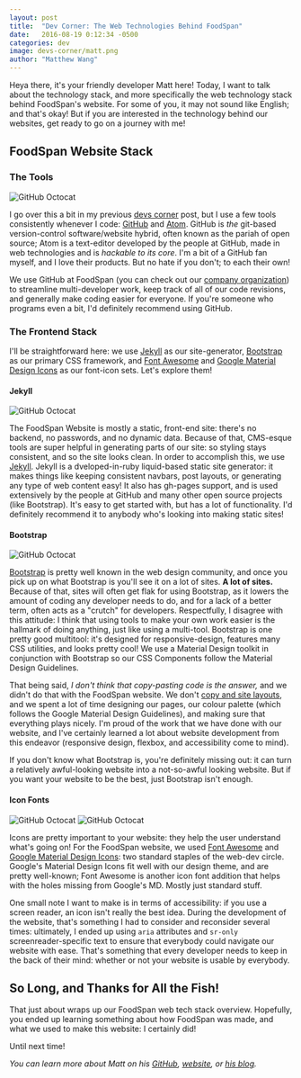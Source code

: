 ```yaml
---
layout: post
title:  "Dev Corner: The Web Technologies Behind FoodSpan"
date:   2016-08-19 0:12:34 -0500
categories: dev
image: devs-corner/matt.png
author: "Matthew Wang"
---
```


Heya there, it's your friendly developer Matt here! Today, I want to talk about the technology stack, and more specifically the web technology stack behind FoodSpan's website. For some of you, it may not sound like English; and that's okay! But if you are interested in the technology behind our websites, get ready to go on a journey with me!

## FoodSpan Website Stack

### The Tools

![GitHub Octocat]({{site.baseurl}}/img/blog/devs-corner/github.png)

I go over this a bit in my previous [devs corner](https://foodspan.ca/dev/2016/08/12/dev-corner-matt.html) post, but I use a few tools consistently whenever I code: [GitHub](https://github.com) and [Atom](https://atom.io). GitHub is *the* git-based version-control software/website hybrid, often known as the pariah of open source; Atom is a text-editor developed by the people at GitHub, made in web technologies and is *hackable to its core*. I'm a bit of a GitHub fan myself, and I love their products. But no hate if you don't; to each their own!

We use GitHub at FoodSpan (you can check out our [company organization](https://github.com/FoodSpan/)) to streamline multi-developer work, keep track of all of our code revisions, and generally make coding easier for everyone. If you're someone who programs even a bit, I'd definitely recommend using GitHub.

### The Frontend Stack

I'll be straightforward here: we use [Jekyll](https://jekyllrb.com) as our site-generator, [Bootstrap](https://getbootstrap.com) as our primary CSS framework, and [Font Awesome](https://fontawesome.io) and [Google Material Design Icons](https://design.google.com/icons/) as our font-icon sets. Let's explore them!

#### Jekyll

![GitHub Octocat]({{site.baseurl}}/img/blog/devs-corner/jekyll.png)

The FoodSpan Website is mostly a static, front-end site: there's no backend, no passwords, and no dynamic data. Because of that, CMS-esque tools are super helpful in generating parts of our site: so styling stays consistent, and so the site looks clean. In order to accomplish this, we use [Jekyll](https://jekyllrb.com). Jekyll is a dveloped-in-ruby liquid-based static site generator: it makes things like keeping consistent navbars, post layouts, or generating any type of web content easy! It also has gh-pages support, and is used extensively by the people at GitHub and many other open source projects (like Bootstrap). It's easy to get started with, but has a lot of functionality. I'd definitely recommend it to anybody who's looking into making static sites!

#### Bootstrap

![GitHub Octocat]({{site.baseurl}}/img/blog/devs-corner/bootstrap.png)

[Bootstrap](https://getbootstrap) is pretty well known in the web design community, and once you pick up on what Bootstrap is you'll see it on a lot of sites. **A lot of sites.** Because of that, sites will often get flak for using Bootstrap, as it lowers the amount of coding any developer needs to do, and for a lack of a better term, often acts as a "crutch" for developers. Respectfully, I disagree with this attitude: I think that using tools to make your own work easier is the hallmark of doing anything, just like using a multi-tool. Bootstrap is one pretty good multitool: it's designed for responsive-design, features many CSS utilities, and looks pretty cool! We use a Material Design toolkit in conjunction with Bootstrap so our CSS Components follow the Material Design Guidelines.

That being said, *I don't think that copy-pasting code is the answer,* and we didn't do that with the FoodSpan website. We don't [copy and site layouts](https://startbootstrap.com/template-overviews/agency/), and we spent a lot of time designing our pages, our colour palette (which follows the Google Material Design Guidelines), and making sure that everything plays nicely. I'm proud of the work that we have done with our website, and I've certainly learned a lot about website development from this endeavor (responsive design, flexbox, and accessibility come to mind).

If you don't know what Bootstrap is, you're definitely missing out: it can turn a relatively awful-looking website into a not-so-awful looking website. But if you want your website to be the best, just Bootstrap isn't enough.

#### Icon Fonts

![GitHub Octocat]({{site.baseurl}}/img/blog/devs-corner/font-awesome.jpg)
![GitHub Octocat]({{site.baseurl}}/img/blog/devs-corner/material-design-icons.png)

Icons are pretty important to your website: they help the user understand what's going on! For the FoodSpan website, we used [Font Awesome](https://fontawesome.io) and [Google Material Design Icons](https://design.google.com/icons/): two standard staples of the web-dev circle. Google's Material Design Icons fit well with our design theme, and are pretty well-known; Font Awesome is another icon font addition that helps with the holes missing from Google's MD. Mostly just standard stuff.

One small note I want to make is in terms of accessibility: if you use a screen reader, an icon isn't really the best idea. During the development of the website, that's something I had to consider and reconsider several times: ultimately, I ended up using `aria` attributes and `sr-only` screenreader-specific text to ensure that everybody could navigate our website with ease. That's something that every developer needs to keep in the back of their mind: whether or not your website is usable by everybody.

## So Long, and Thanks for All the Fish!

That just about wraps up our FoodSpan web tech stack overview. Hopefully, you ended up learning something about how FoodSpan was made, and what we used to make this website: I certainly did!

Until next time!

*You can learn more about Matt on his [GitHub](https://github.com/malsf21), [website](https://matthewwang.me/), or [his blog](https://blog.matthewwang.me/).*
